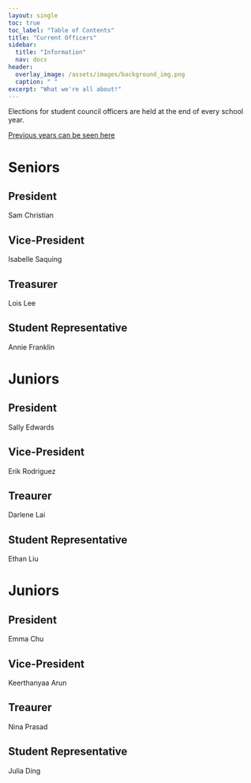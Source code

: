 ```yaml
---
layout: single
toc: true
toc_label: "Table of Contents"
title: "Current Officers"
sidebar:
  title: "Information"
  nav: docs
header:
  overlay_image: /assets/images/background_img.png
  caption: " "
excerpt: "What we're all about!"
---
```


Elections for student council officers are held at the end of every school year.

[Previous years can be seen here](https://lasastuco.org/Current-Officers/Previous-Officers/)

# Seniors
## President
Sam Christian
## Vice-President
Isabelle Saquing
## Treasurer
Lois Lee
## Student Representative
Annie Franklin

# Juniors
## President
Sally Edwards
## Vice-President
Erik Rodriguez
## Treaurer
Darlene Lai
## Student Representative
Ethan Liu


# Juniors
## President
Emma Chu
## Vice-President
Keerthanyaa Arun
## Treaurer
Nina Prasad
## Student Representative
Julia Ding

